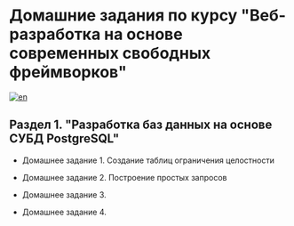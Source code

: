 # Домашние задания по курсу "Веб-разработка на основе современных свободных фреймворков"

[![en](https://img.shields.io/badge/lang-en-red.svg)](https://github.com/ForwardMoth/Web-framework-course/blob/main/README.en.md)

## Раздел 1. "Разработка баз данных на основе СУБД PostgreSQL"

- Домашнее задание 1. Создание таблиц ограничения целостности

- Домашнее задание 2. Построение простых запросов 

- Домашнее задание 3.

- Домашнее задание 4. 
